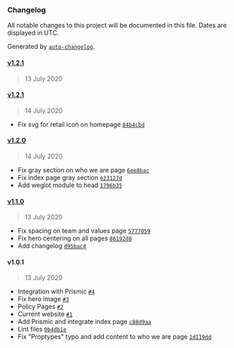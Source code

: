 ### Changelog

All notable changes to this project will be documented in this file. Dates are displayed in UTC.

Generated by [`auto-changelog`](https://github.com/CookPete/auto-changelog).

#### [v1.2.1](https://gitlab.com/KNJO/meliorism-website/compare/v1.2.1...v1.2.1)

> 13 July 2020

#### [v1.2.1](https://gitlab.com/KNJO/meliorism-website/compare/v1.2.0...v1.2.1)

> 14 July 2020

- Fix svg for retail icon on homepage [`84b4cbd`](https://gitlab.com/KNJO/meliorism-website/commit/84b4cbd3effb7ebe51393f0bba48df9e028c8b2b)

#### [v1.2.0](https://gitlab.com/KNJO/meliorism-website/compare/v1.1.0...v1.2.0)

> 14 July 2020

- Fix gray section on who we are page [`6ee8bac`](https://gitlab.com/KNJO/meliorism-website/commit/6ee8bac32bc4d6a224cad0494319afb401a9e42b)
- Fix index page gray section [`e23127d`](https://gitlab.com/KNJO/meliorism-website/commit/e23127d4ed012ecff33059a0cad445d41d878460)
- Add weglot module to head [`1796b35`](https://gitlab.com/KNJO/meliorism-website/commit/1796b35441be7a2177ebdb7ab0e7d8e11120b0e4)

#### [v1.1.0](https://gitlab.com/KNJO/meliorism-website/compare/v1.0.1...v1.1.0)

> 13 July 2020

- Fix spacing on team and values page [`5777059`](https://gitlab.com/KNJO/meliorism-website/commit/577705992e18ad632ff2f6be9e0cfc94b5404642)
- Fix hero centering on all pages [`86192d8`](https://gitlab.com/KNJO/meliorism-website/commit/86192d8d8029ef2ccef0632079a107db0d289580)
- Add changelog [`d95bac4`](https://gitlab.com/KNJO/meliorism-website/commit/d95bac42dd5c41d51f99e59c477ec3a82248ca3e)

#### v1.0.1

> 13 July 2020

- Integration with Prismic [`#4`](https://gitlab.com/KNJO/meliorism-website/merge_requests/4)
- Fix hero image [`#3`](https://gitlab.com/KNJO/meliorism-website/merge_requests/3)
- Policy Pages [`#2`](https://gitlab.com/KNJO/meliorism-website/merge_requests/2)
- Current website [`#1`](https://gitlab.com/KNJO/meliorism-website/merge_requests/1)
- Add Prismic and integrate index page [`c88d9aa`](https://gitlab.com/KNJO/meliorism-website/commit/c88d9aad70405850d7bada36dfabc82739da6a70)
- Lint files [`0b4db1e`](https://gitlab.com/KNJO/meliorism-website/commit/0b4db1ecf7a28409f60dea24275e194a4451504e)
- Fix "Proptypes" typo and add content to who we are page [`1d119dd`](https://gitlab.com/KNJO/meliorism-website/commit/1d119ddde329086500e07039a895d9a681b89f83)
